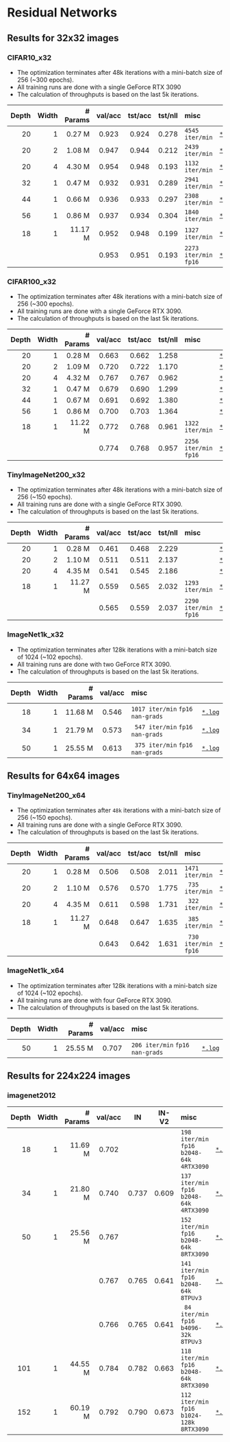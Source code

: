 # Residual Networks

## Results for 32x32 images

### CIFAR10_x32
* The optimization terminates after 48k iterations with a mini-batch size of 256 (~300 epochs).
* All training runs are done with a single GeForce RTX 3090
* The calculation of throughputs is based on the last 5k iterations.

| Depth | Width | # Params | val/acc | tst/acc | tst/nll | misc                   |    |
|    -: |    -: |       -: |     :-: |     :-: |     :-: | :-                     | :- |
|    20 |     1 |   0.27 M |   0.923 |   0.924 |   0.278 | `4545 iter/min`        | [`*.log`](./save/CIFAR10_x32/resnet_20x1-iter_48k-wd_0.0010/42/20230530211340.log)
|    20 |     2 |   1.08 M |   0.947 |   0.944 |   0.212 | `2439 iter/min`        | [`*.log`](./save/CIFAR10_x32/resnet_20x2-iter_48k-wd_0.0010/42/20230530211338.log)
|    20 |     4 |   4.30 M |   0.954 |   0.948 |   0.193 | `1132 iter/min`        | [`*.log`](./save/CIFAR10_x32/resnet_20x4-iter_48k-wd_0.0010/42/20230530211348.log)
|    32 |     1 |   0.47 M |   0.932 |   0.931 |   0.289 | `2941 iter/min`        | [`*.log`](./save/CIFAR10_x32/resnet_32x1-iter_48k-wd_0.0010/42/20230530211352.log)
|    44 |     1 |   0.66 M |   0.936 |   0.933 |   0.297 | `2308 iter/min`        | [`*.log`](./save/CIFAR10_x32/resnet_44x1-iter_48k-wd_0.0010/42/20230530212503.log)
|    56 |     1 |   0.86 M |   0.937 |   0.934 |   0.304 | `1840 iter/min`        | [`*.log`](./save/CIFAR10_x32/resnet_56x1-iter_48k-wd_0.0010/42/20230530213027.log)
|    18 |     1 |  11.17 M |   0.952 |   0.948 |   0.199 | `1327 iter/min`        | [`*.log`](./save/CIFAR10_x32/resnet_18x1-iter_48k-wd_0.0010/42/20230530225741.log)
|       |       |          |   0.953 |   0.951 |   0.193 | `2273 iter/min` `fp16` | [`*.log`](./save/CIFAR10_x32/resnet_18x1-iter_48k-wd_0.0010-fp16/42/20230531004307.log)

### CIFAR100_x32
* The optimization terminates after 48k iterations with a mini-batch size of 256 (~300 epochs).
* All training runs are done with a single GeForce RTX 3090.
* The calculation of throughputs is based on the last 5k iterations.

| Depth | Width | # Params | val/acc | tst/acc | tst/nll | misc                   |    |
|    -: |    -: |       -: |     :-: |     :-: |     :-: | :-                     | :- |
|    20 |     1 |   0.28 M |   0.663 |   0.662 |   1.258 |                        | [`*.log`](./save/CIFAR100_x32/resnet_20x1-iter_48k-wd_0.0010/42/20230530213318.log)
|    20 |     2 |   1.09 M |   0.720 |   0.722 |   1.170 |                        | [`*.log`](./save/CIFAR100_x32/resnet_20x2-iter_48k-wd_0.0010/42/20230530214440.log)
|    20 |     4 |   4.32 M |   0.767 |   0.767 |   0.962 |                        | [`*.log`](./save/CIFAR100_x32/resnet_20x4-iter_48k-wd_0.0010/42/20230530214656.log)
|    32 |     1 |   0.47 M |   0.679 |   0.690 |   1.299 |                        | [`*.log`](./save/CIFAR100_x32/resnet_32x1-iter_48k-wd_0.0010/42/20230530215534.log)
|    44 |     1 |   0.67 M |   0.691 |   0.692 |   1.380 |                        | [`*.log`](./save/CIFAR100_x32/resnet_44x1-iter_48k-wd_0.0010/42/20230530215810.log)
|    56 |     1 |   0.86 M |   0.700 |   0.703 |   1.364 |                        | [`*.log`](./save/CIFAR100_x32/resnet_56x1-iter_48k-wd_0.0010/42/20230530220433.log)
|    18 |     1 |  11.22 M |   0.772 |   0.768 |   0.961 | `1322 iter/min`        | [`*.log`](./save/CIFAR100_x32/resnet_18x1-iter_48k-wd_0.0010/42/20230530225740.log)
|       |       |          |   0.774 |   0.768 |   0.957 | `2256 iter/min` `fp16` | [`*.log`](./save/CIFAR100_x32/resnet_18x1-iter_48k-wd_0.0010-fp16/42/20230531004337.log)

### TinyImageNet200_x32
* The optimization terminates after 48k iterations with a mini-batch size of 256 (~150 epochs).
* All training runs are done with a single GeForce RTX 3090.
* The calculation of throughputs is based on the last 5k iterations.

| Depth | Width | # Params | val/acc | tst/acc | tst/nll | misc                   |    |
|    -: |    -: |       -: |     :-: |     :-: |     :-: | :-                     | :- |
|    20 |     1 |   0.28 M |   0.461 |   0.468 |   2.229 |                        | [`*.log`](./save/TinyImageNet200_x32/resnet_20x1-iter_48k-wd_0.0010/42/20230530223310.log)
|    20 |     2 |   1.10 M |   0.511 |   0.511 |   2.137 |                        | [`*.log`](./save/TinyImageNet200_x32/resnet_20x2-iter_48k-wd_0.0010/42/20230530223313.log)
|    20 |     4 |   4.35 M |   0.541 |   0.545 |   2.186 |                        | [`*.log`](./save/TinyImageNet200_x32/resnet_20x4-iter_48k-wd_0.0010/42/20230530223333.log)
|    18 |     1 |  11.27 M |   0.559 |   0.565 |   2.032 | `1293 iter/min`        | [`*.log`](./save/TinyImageNet200_x32/resnet_18x1-iter_48k-wd_0.0010/42/20230530233419.log)
|       |       |          |   0.565 |   0.559 |   2.037 | `2290 iter/min` `fp16` | [`*.log`](./save/TinyImageNet200_x32/resnet_18x1-iter_48k-wd_0.0010-fp16/42/20230531004231.log)

### ImageNet1k_x32
* The optimization terminates after 128k iterations with a mini-batch size of 1024 (~102 epochs).
* All training runs are done with two GeForce RTX 3090.
* The calculation of throughputs is based on the last 5k iterations.

| Depth | Width | # Params | val/acc | misc                               |    |
|    -: |    -: |       -: |     :-: | :-                                 | :- |
|    18 |     1 |  11.68 M |   0.546 | `1017 iter/min` `fp16` `nan-grads` | [`*.log`](./save/ImageNet1k_x32/resnet_18x1-batch_1024-iter_128k-lr_0.4-wd_0.0001-fp16/42/20230601025851.log)
|    34 |     1 |  21.79 M |   0.573 | ` 547 iter/min` `fp16` `nan-grads` | [`*.log`](./save/ImageNet1k_x32/resnet_34x1-batch_1024-iter_128k-lr_0.4-wd_0.0001-fp16/42/20230531221315.log)
|    50 |     1 |  25.55 M |   0.613 | ` 375 iter/min` `fp16` `nan-grads` | [`*.log`](./save/ImageNet1k_x32/resnet_50x1-batch_1024-iter_128k-lr_0.4-wd_0.0001-fp16/42/20230531184114.log)

## Results for 64x64 images

### TinyImageNet200_x64
* The optimization terminates after `48k` iterations with a mini-batch size of 256 (~150 epochs).
* All training runs are done with a single GeForce RTX 3090.
* The calculation of throughputs is based on the last 5k iterations.

| Depth | Width | # Params | val/acc | tst/acc | tst/nll | misc                   |    |
|    -: |    -: |       -: |     :-: |     :-: |     :-: | :-                     | :- |
|    20 |     1 |   0.28 M |   0.506 |   0.508 |   2.011 | `1471 iter/min`        | [`*.log`](./save/TinyImageNet200_x64/resnet_20x1-iter_48k-wd_0.0010/42/20230530214921.log)
|    20 |     2 |   1.10 M |   0.576 |   0.570 |   1.775 | ` 735 iter/min`        | [`*.log`](./save/TinyImageNet200_x64/resnet_20x2-iter_48k-wd_0.0010/42/20230530214951.log)
|    20 |     4 |   4.35 M |   0.611 |   0.598 |   1.731 | ` 322 iter/min`        | [`*.log`](./save/TinyImageNet200_x64/resnet_20x4-iter_48k-wd_0.0010/42/20230530222243.log)
|    18 |     1 |  11.27 M |   0.648 |   0.647 |   1.635 | ` 385 iter/min`        | [`*.log`](./save/TinyImageNet200_x64/resnet_18x1-iter_48k-wd_0.0010/42/20230530225807.log)
|       |       |          |   0.643 |   0.642 |   1.631 | ` 730 iter/min` `fp16` | [`*.log`](./save/TinyImageNet200_x64/resnet_18x1-iter_48k-wd_0.0010-fp16/42/20230530233139.log)

### ImageNet1k_x64
* The optimization terminates after 128k iterations with a mini-batch size of 1024 (~102 epochs).
* All training runs are done with four GeForce RTX 3090.
* The calculation of throughputs is based on the last 5k iterations.

| Depth | Width | # Params | val/acc | misc                              |    |
|    -: |    -: |       -: |     :-: | :-                                | :- |
|    50 |     1 |  25.55 M |   0.707 | `206 iter/min` `fp16` `nan-grads` | [`*.log`](./save/ImageNet1k_x64/resnet_50x1-batch_1024-iter_128k-lr_0.4-wd_0.0001-fp16/42/20230601214123.log)

## Results for 224x224 images

### imagenet2012

| Depth | Width | # Params | val/acc | IN    | IN-V2 | misc                  |    |
|    -: |    -: |       -: |     :-: | :-:   |   :-: | :-                    | :- |
|    18 |     1 |  11.69 M |   0.702 |       |       | `198 iter/min` `fp16` `b2048-64k` `4RTX3090`  | [`*.log`](./save/imagenet2012/resnet_18x1-batch_2048-iter_64k-lr_0.8-wd_0.0001-fp16/42/20230601213542.log)
|    34 |     1 |  21.80 M |   0.740 | 0.737 | 0.609 | `137 iter/min` `fp16` `b2048-64k` `4RTX3090`  | [`*.log`](./save/imagenet2012/resnet_34x1-batch_2048-iter_64k-lr_0.8-wd_0.0001-fp16/42/20230531132545.log)
|    50 |     1 |  25.56 M |   0.767 |       |       | `152 iter/min` `fp16` `b2048-64k` `8RTX3090`  | [`*.log`](./save/imagenet2012/resnet_50x1-batch_2048-iter_64k-lr_0.8-wd_0.0001-fp16/42/20230531040107.log)
|       |       |          |   0.767 | 0.765 | 0.641 | `141 iter/min` `fp16` `b2048-64k` `8TPUv3`    | [`*.log`](./save/imagenet2012/resnet_50x1-batch_2048-iter_64k-lr_0.8-wd_0.0001-tpuv3-fp16/42/20230530191949.log)
|       |       |          |   0.766 | 0.765 | 0.641 | ` 84 iter/min` `fp16` `b4096-32k` `8TPUv3`    | [`*.log`](./save/imagenet2012/resnet_50x1-batch_4096-iter_32k-lr_1.6-wd_0.0001-tpuv3-fp16/42/20230601090151.log)
|   101 |     1 |  44.55 M |   0.784 | 0.782 | 0.663 | `118 iter/min` `fp16` `b2048-64k` `8RTX3090`  | [`*.log`](./save/imagenet2012/resnet_101x1-batch_2048-iter_64k-lr_0.8-wd_0.0001-fp16/42/20230531152838.log)
|   152 |     1 |  60.19 M |   0.792 | 0.790 | 0.673 | `112 iter/min` `fp16` `b1024-128k` `8RTX3090` | [`*.log`](./save/imagenet2012/resnet_152x1-batch_1024-iter_128k-lr_0.4-wd_0.0001-fp16/42/20230601024251.log)
